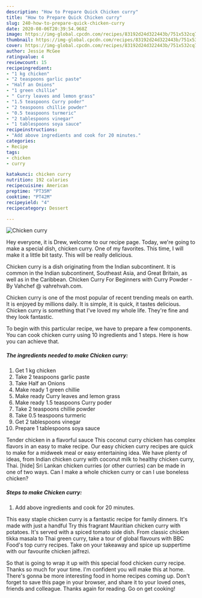 ```yaml
---
description: "How to Prepare Quick Chicken curry"
title: "How to Prepare Quick Chicken curry"
slug: 240-how-to-prepare-quick-chicken-curry
date: 2020-08-06T20:39:54.968Z
image: https://img-global.cpcdn.com/recipes/83192d24d322443b/751x532cq70/chicken-curry-recipe-main-photo.jpg
thumbnail: https://img-global.cpcdn.com/recipes/83192d24d322443b/751x532cq70/chicken-curry-recipe-main-photo.jpg
cover: https://img-global.cpcdn.com/recipes/83192d24d322443b/751x532cq70/chicken-curry-recipe-main-photo.jpg
author: Jessie McGee
ratingvalue: 4
reviewcount: 15
recipeingredient:
- "1 kg chicken"
- "2 teaspoons garlic paste"
- "Half an Onions"
- "1 green chillie"
- " Curry leaves and lemon grass"
- "1.5 teaspoons Curry poder"
- "2 teaspoons chillie powder"
- "0.5 teaspoons turmeric"
- "2 tablespoons vinegar"
- "1 tablespoons soya sauce"
recipeinstructions:
- "Add above ingredients and cook for 20 minutes."
categories:
- Recipe
tags:
- chicken
- curry

katakunci: chicken curry 
nutrition: 192 calories
recipecuisine: American
preptime: "PT35M"
cooktime: "PT42M"
recipeyield: "4"
recipecategory: Dessert

---
```



![Chicken curry](https://img-global.cpcdn.com/recipes/83192d24d322443b/751x532cq70/chicken-curry-recipe-main-photo.jpg)

Hey everyone, it is Drew, welcome to our recipe page. Today, we're going to make a special dish, chicken curry. One of my favorites. This time, I will make it a little bit tasty. This will be really delicious.

Chicken curry is a dish originating from the Indian subcontinent. It is common in the Indian subcontinent, Southeast Asia, and Great Britain, as well as in the Caribbean. Chicken Curry For Beginners with Curry Powder - By Vahchef @ vahrehvah.com.

Chicken curry is one of the most popular of recent trending meals on earth. It is enjoyed by millions daily. It is simple, it is quick, it tastes delicious. Chicken curry is something that I've loved my whole life. They're fine and they look fantastic.


To begin with this particular recipe, we have to prepare a few components. You can cook chicken curry using 10 ingredients and 1 steps. Here is how you can achieve that.

<!--inarticleads1-->

##### The ingredients needed to make Chicken curry:

1. Get 1 kg chicken
1. Take 2 teaspoons garlic paste
1. Take Half an Onions
1. Make ready 1 green chillie
1. Make ready  Curry leaves and lemon grass
1. Make ready 1.5 teaspoons Curry poder
1. Take 2 teaspoons chillie powder
1. Take 0.5 teaspoons turmeric
1. Get 2 tablespoons vinegar
1. Prepare 1 tablespoons soya sauce


Tender chicken in a flavorful sauce This coconut curry chicken has complex flavors in an easy to make recipe. Our easy chicken curry recipes are quick to make for a midweek meal or easy entertaining idea. We have plenty of ideas, from Indian chicken curry with coconut milk to healthy chicken curry, Thai. [hide] Sri Lankan chicken curries (or other curries) can be made in one of two ways. Can I make a whole chicken curry or can I use boneless chicken? 

<!--inarticleads2-->

##### Steps to make Chicken curry:

1. Add above ingredients and cook for 20 minutes.


This easy staple chicken curry is a fantastic recipe for family dinners. It&#39;s made with just a handful Try this fragrant Mauritian chicken curry with potatoes. It&#39;s served with a spiced tomato side dish. From classic chicken tikka masala to Thai green curry, take a tour of global flavours with BBC Food&#39;s top curry recipes. Take on your takeaway and spice up suppertime with our favourite chicken jalfrezi. 

So that is going to wrap it up with this special food chicken curry recipe. Thanks so much for your time. I'm confident you will make this at home. There's gonna be more interesting food in home recipes coming up. Don't forget to save this page in your browser, and share it to your loved ones, friends and colleague. Thanks again for reading. Go on get cooking!
